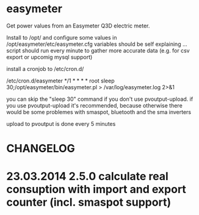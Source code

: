easymeter
=========

Get power values from an Easymeter Q3D electric meter.

Install to /opt/ and configure some values in /opt/easymeter/etc/easymeter.cfg
variables should be self explaining ... script should run every minute to gather more accurate data (e.g. for csv export or upcomig mysql support)

install a cronjob to /etc/cron.d/

/etc/cron.d/easymeter
*/1 * * * * root sleep 30;/opt/easymeter/bin/easymeter.pl > /var/log/easymeter.log 2>&1

you can skip the "sleep 30" command if you don't use pvoutput-upload. if you use pvoutput-upload it's recommended, because otherwise there would be some problemes with smaspot, bluetooth and the sma inverters
 
upload to pvoutput is done every 5 minutes

# CHANGELOG
# 23.03.2014 	2.5.0 	calculate real consuption with import and export counter (incl. smaspot support)

